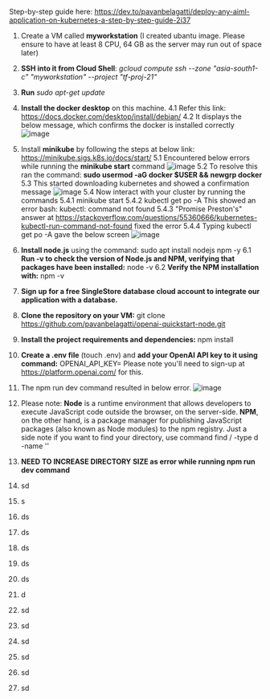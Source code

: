 Step-by-step guide here: https://dev.to/pavanbelagatti/deploy-any-aiml-application-on-kubernetes-a-step-by-step-guide-2i37
1. Create a VM called **myworkstation** (I created ubantu image. Please ensure to have at least 8 CPU, 64 GB as the server may run out of space later) 

2. **SSH into it from Cloud Shell**: _gcloud compute ssh --zone "asia-south1-c" "myworkstation" --project "tf-proj-21"_

3. **Run** _sudo apt-get update_

4. **Install the docker desktop** on this machine.
   4.1 Refer this link: https://docs.docker.com/desktop/install/debian/ 
   4.2 It displays the below message, which confirms the docker is installed correctly
   ![image](https://github.com/Ajit1279/GCP_Learning/assets/81754034/ffa0607a-48e3-4681-870d-6f7f7c22f84b)

5. Install **minikube** by following the steps at below link: https://minikube.sigs.k8s.io/docs/start/
   5.1 Encountered below errors while running the **minikube start** command
       ![image](https://github.com/Ajit1279/GCP_Learning/assets/81754034/6c259848-db1e-4c8a-bc30-357a8c0ba5fa)
   5.2 To resolve this ran the command: **sudo usermod -aG docker $USER && newgrp docker**
   5.3 This started downloading kubernetes and showed a confirmation message
       ![image](https://github.com/Ajit1279/GCP_Learning/assets/81754034/00129afc-776f-4ca1-bdec-2d407f8a3191)
   5.4 Now interact with your cluster by running the commands
       5.4.1 minikube start
       5.4.2 kubectl get po -A   This showed an error bash: kubectl: command not found
       5.4.3 "Promise Preston's" answer at https://stackoverflow.com/questions/55360666/kubernetes-kubectl-run-command-not-found fixed the error
       5.4.4 Typing kubectl get po -A gave the below screen
             ![image](https://github.com/Ajit1279/GCP_Learning/assets/81754034/71c4d78e-e65e-4f94-bdd2-f276aaaf81d7)

6. **Install node.js** using the command: sudo apt install nodejs npm -y 
       6.1 **Run -v to check the version of Node.js and NPM, verifying that packages have been installed:** node -v
       6.2 **Verify the NPM installation with:** npm -v
   
7. **Sign up for a free SingleStore database cloud account to integrate our application with a database.**
   
8. **Clone the repository on your VM:** git clone https://github.com/pavanbelagatti/openai-quickstart-node.git 
 
9. **Install the project requirements and dependencies:** npm install

10. **Create a .env file** (touch .env) and **add your OpenAI API key to it using command:** OPENAI_API_KEY=<yourKey> Please note you'll need to sign-up at https://platform.openai.com/ for this.

11. The npm run dev command resulted in below error.
    ![image](https://github.com/Ajit1279/GCP_Learning/assets/81754034/1f99c66a-8911-417e-991a-0ba44da2c1f2)

12. Please note: **Node** is a runtime environment that allows developers to execute JavaScript code outside the browser, on the server-side. **NPM**, on the other hand, is a package manager for publishing JavaScript packages (also known as Node modules) to the npm registry. Just a side note if you want to find your directory, use command find / -type d -name '<dir-name>'       

13. **NEED TO INCREASE DIRECTORY SIZE as error while running npm run dev command**
14. sd
15. s
16. ds
17. ds
18. ds
19. ds
20. ds
21. d
22. sd
23. sd
24. sd
25. sd
26. sd
27. sd 

